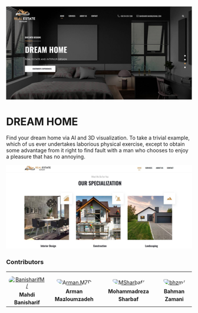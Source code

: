 ![DREAM HOMe Starter](images/gallery/HomePage.jpg)

# DREAM HOME

Find your dream home via AI and 3D visualization.
To take a trivial example, which of us ever undertakes laborious physical exercise, except to obtain some advantage from it right to find fault with a man who chooses to enjoy a pleasure that has no annoying.

![OUR SPECIALIZATION](images/gallery/extra.jpg)

### Contributors

<table>
<tr>
    <td align="center" style="word-wrap: break-word; width: 150.0; height: 150.0">
        <a href=https://github.com/banisharifm>
            <img src=https://avatars.githubusercontent.com/u/41099498?v=4 width="100;"  style="border-radius:50%;align-items:center;justify-content:center;overflow:hidden;padding-top:10px" alt=BanisharifM/>
            <br />
            <sub style="font-size:14px"><b>Mahdi Banisharif</b></sub>
        </a>
    </td>
    <td align="center" style="word-wrap: break-word; width: 150.0; height: 150.0">
        <a href=https://github.com/armanexplorer>
            <img src=https://avatars.githubusercontent.com/u/44166374?v=4 width="100;"  style="border-radius:50%;align-items:center;justify-content:center;overflow:hidden;padding-top:10px" alt=Arman.MZD Harrington/>
            <br />
            <sub style="font-size:14px"><b>Arman Mazloumzadeh</b></sub>
        </a>
    </td>
    <td align="center" style="word-wrap: break-word; width: 150.0; height: 150.0">
        <a href=https://github.com/MSharbaf>
            <img src=https://avatars.githubusercontent.com/u/25225835?v=4 width="100;"  style="border-radius:50%;align-items:center;justify-content:center;overflow:hidden;padding-top:10px" alt=MSharbaf/>
            <br />
            <sub style="font-size:14px"><b>Mohammadreza Sharbaf</b></sub>
        </a>
    </td>
    <td align="center" style="word-wrap: break-word; width: 150.0; height: 150.0">
        <a href=https://github.com/bhzm>
            <img src=https://avatars.githubusercontent.com/u/67449297?v=4 width="100;"  style="border-radius:50%;align-items:center;justify-content:center;overflow:hidden;padding-top:10px" alt=bhzm/>
            <br />
            <sub style="font-size:14px"><b>Bahman Zamani</b></sub>
        </a>
    </td>
</tr>
</table>
